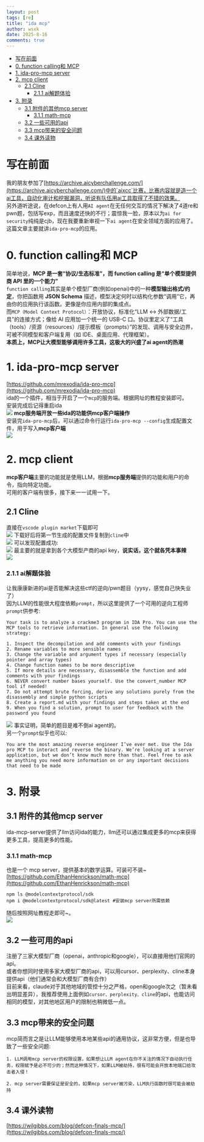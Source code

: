 ```yaml
---
layout: post
tags: [re]
title: "ida mcp"
author: wsxk
date: 2025-8-16
comments: true
---
```



- [写在前面](#写在前面)
- [0. function calling和 MCP](#0-function-calling和-mcp)
- [1. ida-pro-mcp server](#1-ida-pro-mcp-server)
- [2. mcp client](#2-mcp-client)
  - [2.1 Cline](#21-cline)
    - [2.1.1 ai解题体验](#211-ai解题体验)
- [3. 附录](#3-附录)
  - [3.1 附件的其他mcp server](#31-附件的其他mcp-server)
    - [3.1.1 math-mcp](#311-math-mcp)
  - [3.2 一些可用的api](#32-一些可用的api)
  - [3.3 mcp带来的安全问题](#33-mcp带来的安全问题)
  - [3.4 课外读物](#34-课外读物)


# 写在前面<br>
我的朋友参加了[https://archive.aicyberchallenge.com/](https://archive.aicyberchallenge.com/)中的`aixcc`比赛，比赛内容就是造一个ai工具，自动化审计和挖掘漏洞，听说有队伍用ai工具取得了不错的效果。<br>
另外道听途说，在defcon上有人用`AI agent`在无任何交互的情况下解决了4道re和pwn题，包括写exp，而且速度还快的不行；震惊我一脸，原本以为`ai for security`纯纯是cjb，现在我要重新审视一下`ai agent`在安全领域方面的应用了。<br>
这篇文章主要就讲`ida-pro-mcp`的应用。<br>


# 0. function calling和 MCP<br>
简单地说，**MCP 是一套“协议/生态标准”，而 function calling 是“单个模型提供商 API 里的一个能力”**<br>
`function calling`其实是单个模型厂商(例如openai)中的一种**模型输出格式/约定**，你把函数用 **JSON Schema** 描述，模型决定何时以结构化参数“调用”它，再由你的应用执行该函数。更像是你应用内部的集成点。<br>
而`MCP（Model Context Protocol）`：开放协议，标准化“LLM ↔ 外部数据/工具”的连接方式；像给 AI 应用加一个统一的 USB-C 口。协议里定义了“工具（tools）/资源（resources）/提示模板（prompts）”的发现、调用与安全边界，可被不同模型和客户端复用（如 IDE、桌面应用、代理框架）。<br>
**本质上，MCP让大模型能够调用许多工具，这极大的兴盛了ai agent的热潮**<br>


# 1. ida-pro-mcp server<br>
[https://github.com/mrexodia/ida-pro-mcp](https://github.com/mrexodia/ida-pro-mcp)<br>
ida的一个插件，相当于开启了一个`mcp`的服务端。根据网址的教程安装即可。<br>
安装完成后记得重启ida<br>
![](https://raw.githubusercontent.com/wsxk/wsxk_pictures/main/2025-9-25/20250814223949.png)
**mcp服务端开放一些ida的功能供mcp客户端操作**<br>
安装完`ida-pro-mcp`后，可以通过命令行运行`ida-pro-mcp --config`生成配置文件，用于写入**mcp客户端**<br>
![](https://raw.githubusercontent.com/wsxk/wsxk_pictures/main/2025-9-25/20250815000544.png)

# 2. mcp client<br>
**mcp客户端**主要的功能就是使用LLM，根据**mcp服务端**提供的功能和用户的命令，指向特定功能。<br>
可用的客户端有很多，接下来一一试用一下。<br>
## 2.1 Cline<br>
直接在`vscode plugin market`下载即可<br>
![](https://raw.githubusercontent.com/wsxk/wsxk_pictures/main/2025-9-25/20250814231109.png)
下载好后将第一节生成的配置文件复制到`cline`中<br>
![](https://raw.githubusercontent.com/wsxk/wsxk_pictures/main/2025-9-25/20250815080648.png)
可以发现配置成功:<br>
![](https://raw.githubusercontent.com/wsxk/wsxk_pictures/main/2025-9-25/20250815080718.png)
最主要的就是拿到各个大模型产商的api key，**说实话，这个就各凭本事辣**<br>
![](https://raw.githubusercontent.com/wsxk/wsxk_pictures/main/2025-9-25/20250815235858.png)
### 2.1.1 ai解题体验<br>
让我康康新进的ai是否能解决这些ctf的逆向/pwn题目（yysy，感觉自己快失业了）<br>
因为LLM的性能很大程度依赖`prompt`，所以这里提供了一个可用的逆向工程师`prompt`供参考:<br>
```
Your task is to analyze a crackme3 program in IDA Pro. You can use the MCP tools to retrieve information. In general use the following strategy:

1. Inspect the decompilation and add comments with your findings
2. Rename variables to more sensible names
3. Change the variable and argument types if necessary (especially pointer and array types)
4. Change function names to be more descriptive
5. If more details are necessary, disassemble the function and add comments with your findings
6. NEVER convert number bases yourself. Use the convert_number MCP tool if needed!
7. Do not attempt brute forcing, derive any solutions purely from the disassembly and simple python scripts
8. Create a report.md with your findings and steps taken at the end
9. When you find a solution, prompt to user for feedback with the password you found
```
![](https://raw.githubusercontent.com/wsxk/wsxk_pictures/main/2025-9-25/20250816221928.png)
事实证明，简单的题目是难不倒ai agent的。<br>
另一个`prompt`似乎也可以:<br>
```
You are the most amazing reverse engineer I’ve ever met. Use the Ida pro MCP to interact and reverse the binary. We’re looking at a server application, but we don’t know much more than that. Feel free to ask me anything you need more information on or any important decisions that need to be made
```


# 3. 附录
## 3.1 附件的其他mcp server<br>
ida-mcp-server提供了llm访问ida的能力，llm还可以通过集成更多的mcp来获得更多工具，提高更多的性能。<br>
### 3.1.1 math-mcp<br>
也是一个 mcp server，提供基本的数学运算。可装可不装~<br>
[https://github.com/EthanHenrickson/math-mcp](https://github.com/EthanHenrickson/math-mcp)<br>
```
npm ls @modelcontextprotocol/sdk
npm i @modelcontextprotocol/sdk@latest #安装mcp server所需依赖
```
随后按照网址教程走即可~。<br>
![](https://raw.githubusercontent.com/wsxk/wsxk_pictures/main/2025-9-25/20250816225716.png)

## 3.2 一些可用的api<br>
注册了三家大模型厂商（openai，anthropic和google），可以直接用他们官网的api。<br>
或者你想同时使用多家大模型厂商的api，可以用cursor、perplexity、cline本身提供api（他们通常会和大模型厂商有合作）<br>
目前来看，claude对于其他地域的管控十分之严格，open和google次之（暂未看出明显差异），我推荐使用上面例如`cursor、perplexity、cline`的api，也能访问相同的模型，对其他地区用户的限制也稍微低一点。<br>

## 3.3 mcp带来的安全问题<br>
mcp简而言之是让LLM能够使用本地某些api的通用协议，这非常方便，但是也导致了一些安全问题:<br>
```
1. LLM调用mcp server的权限设置，如果想让LLM agent在你不关注的情况下自动执行任务，权限赋予是必不可少的；然而这种情况下，如果LLM被劫持，很有可能会开放本地端口给攻击者入侵！

2. mcp server需要保证是安全的，如果mcp server被污染，LLM执行函数时很可能会被劫持
```

## 3.4 课外读物<br>
[https://wilgibbs.com/blog/defcon-finals-mcp/](https://wilgibbs.com/blog/defcon-finals-mcp/)<br>

<!-- Google tag (gtag.js) -->
<script async src="https://www.googletagmanager.com/gtag/js?id=G-C22S5YSYL7"></script>
<script>
  window.dataLayer = window.dataLayer || [];
  function gtag(){dataLayer.push(arguments);}
  gtag('js', new Date());

  gtag('config', 'G-C22S5YSYL7');
</script>